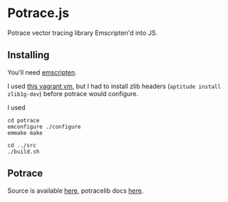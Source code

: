 # Potrace.js

Potrace vector tracing library Emscripten'd into JS.

## Installing

You'll need [emscripten](https://github.com/kripken/emscripten).

I used [this vagrant vm](https://github.com/rhelmer/emscripten-vagrant), but I had to install zlib headers (`aptitude install zlib1g-dev`) before potrace would configure.

I used 

```
cd potrace
emconfigure ./configure
emmake make

cd ../src
./build.sh
```

## Potrace

Source is available [here](http://potrace.sourceforge.net/), potracelib docs [here](http://potrace.sourceforge.net/potracelib.pdf).

